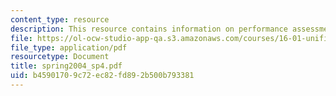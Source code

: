 ```yaml
---
content_type: resource
description: This resource contains information on performance assessment set.
file: https://ol-ocw-studio-app-qa.s3.amazonaws.com/courses/16-01-unified-engineering-i-ii-iii-iv-fall-2005-spring-2006/b45901709c72ec82fd892b500b793381_spring2004_sp4.pdf
file_type: application/pdf
resourcetype: Document
title: spring2004_sp4.pdf
uid: b4590170-9c72-ec82-fd89-2b500b793381
---
```

